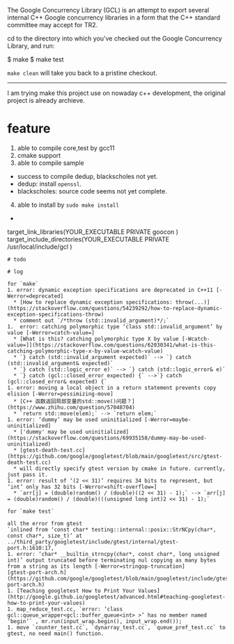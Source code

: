 The Google Concurrency Library (GCL) is an attempt to export several
internal C++ Google concurrency libraries in a form that the C++
standard committee may accept for TR2.


cd to the directory into which you've checked out the Google
Concurrency Library, and run:

  $ make
  $ make test


`make clean` will take you back to a pristine checkout.

---
I am trying make this project use on nowaday c++ development, the original project is already archieve.
# feature
1. able to compile core,test by gcc11
2. cmake support
3. able to compile sample
  * success to compile dedup, blackscholes not yet.
  * dedup: install `openssl`.
  * blackscholes: source code seems not yet complete.
4. able to install by `sudo make install`
  * ```
  target_link_libraries(YOUR_EXECUTABLE PRIVATE
    goocon
  )
  target_include_directories(YOUR_EXECUTABLE PRIVATE
      /usr/local/include/gcl
  )
```
# todo

# log

for `make`
1. error: dynamic exception specifications are deprecated in C++11 [-Werror=deprecated]
  * [How to replace dynamic exception specifications: throw(...)](https://stackoverflow.com/questions/54239292/how-to-replace-dynamic-exception-specifications-throw)
  * comment out `/*throw (std::invalid_argument)*/;`
1.  error: catching polymorphic type ‘class std::invalid_argument’ by value [-Werror=catch-value=]
  * [What is this? catching polymorphic type X by value [-Wcatch-value=]](https://stackoverflow.com/questions/62030341/what-is-this-catching-polymorphic-type-x-by-value-wcatch-value)
  * `} catch (std::invalid_argument expected)` --> `} catch (std::invalid_argument& expected)`
  * `} catch (std::logic_error e)` --> `} catch (std::logic_error& e)`
  * `} catch (gcl::closed_error expected) {` -->`} catch (gcl::closed_error& expected) {`
1. error: moving a local object in a return statement prevents copy elision [-Werror=pessimizing-move]
  * [C++ 函数返回局部变量的std::move()问题？](https://www.zhihu.com/question/57048704)
  * `return std::move(elem);` --> `return elem;`
1. error: ‘dummy’ may be used uninitialized [-Werror=maybe-uninitialized]
  * ['dummy' may be used uninitialized](https://stackoverflow.com/questions/69935158/dummy-may-be-used-uninitialized)
  * [gtest-death-test.cc](https://github.com/google/googletest/blob/main/googletest/src/gtest-death-test.cc)
  * will directly specify gtest version by cmake in future. currently, just pass it.
1. error: result of ‘(2 << 31)’ requires 34 bits to represent, but ‘int’ only has 32 bits [-Werror=shift-overflow=]
  * `arr[j] = (double)random() / (double)((2 << 31) - 1);` --> `arr[j] = (double)random() / (double)(((unsigned long int)2 << 31) - 1);`

for `make test`

all the error from gtest
`inlined from ‘const char* testing::internal::posix::StrNCpy(char*, const char*, size_t)’ at ../third_party/googletest/include/gtest/internal/gtest-port.h:1610:17,`
1. error: ‘char* __builtin_strncpy(char*, const char*, long unsigned int)’ output truncated before terminating nul copying as many bytes from a string as its length [-Werror=stringop-truncation]
[gtest-port-arch.h](https://github.com/google/googletest/blob/main/googletest/include/gtest/internal/gtest-port-arch.h)
1. [Teaching googletest How to Print Your Values](http://google.github.io/googletest/advanced.html#teaching-googletest-how-to-print-your-values)
1. map_reduce_test.cc, `error: ‘class gcl::queue_wrapper<gcl::buffer_queue<int> >’ has no member named ‘begin’` , mr.run(input_wrap.begin(), input_wrap.end());
1. move `counter_test.cc`, `dynarray_test.cc`, `queue_pref_test.cc` to gtest, no need main() function.

